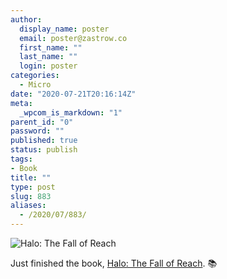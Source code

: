 ```yaml
---
author:
  display_name: poster
  email: poster@zastrow.co
  first_name: ""
  last_name: ""
  login: poster
categories:
  - Micro
date: "2020-07-21T20:16:14Z"
meta:
  _wpcom_is_markdown: "1"
parent_id: "0"
password: ""
published: true
status: publish
tags:
- Book
title: ""
type: post
slug: 883
aliases:
  - /2020/07/883/
---
```

<p><img src="https://i.gr-assets.com/images/S/compressed.photo.goodreads.com/books/1437286981l/25936698._SX318_.jpg" alt="Halo: The Fall of Reach" /></p>
<p>Just finished the book, <a href="https://www.goodreads.com/review/show/3455271038?utm_medium=api&amp;utm_source=rss">Halo: The Fall of Reach</a>. 📚</p>
